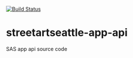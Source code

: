 [![Build Status](https://travis-ci.org/sdbenezra/streetartseattle-app-api.svg?branch=master)](https://travis-ci.org/sdbenezra/streetartseattle-app-api)
# streetartseattle-app-api
SAS app api source code
